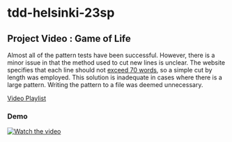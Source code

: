 # tdd-helsinki-23sp

## Project Video : Game of Life

Almost all of the pattern tests have been successful. However, there is a minor issue in that the method used to cut new lines is unclear. The website specifies that each line should not [exceed 70 words](https://conwaylife.com/wiki/Run_Length_Encoded#:~:text=Lines%20in%20the%20RLE%20file%20must%20not%20exceed%2070%20characters), so a simple cut by length was employed. This solution is inadequate in cases where there is a large pattern. Writing the pattern to a file was deemed unnecessary.

[Video Playlist](https://www.youtube.com/playlist?list=PLj8jsV72QGbdQ6pK_QibTjBwcxRmN_TBB)

### Demo
[![Watch the video](https://img.youtube.com/vi/0t6Nyo6teqU/maxresdefault.jpg)](https://www.youtube.com/watch?v=0t6Nyo6teqU)

